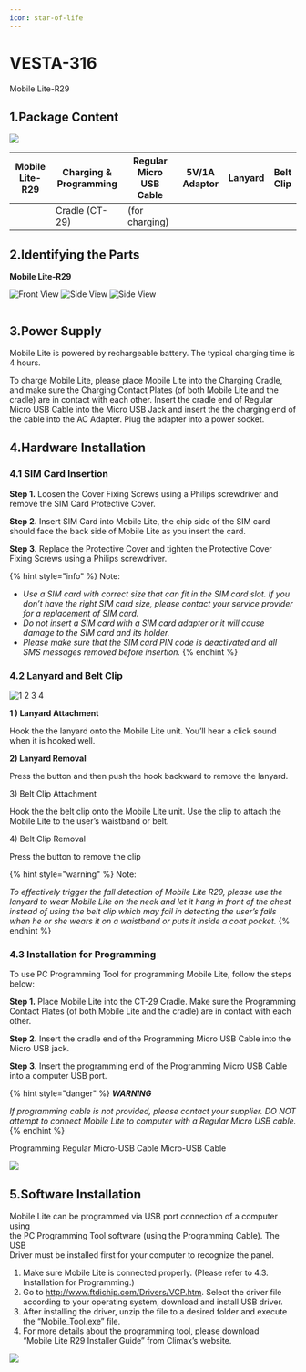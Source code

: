 ```yaml
---
icon: star-of-life
---
```


# VESTA-316

Mobile Lite-R29

## **1.Package Content**

![](<.gitbook/assets/1 (84).png>)

| Mobile Lite-R29 | Charging & Programming | Regular Micro USB Cable | 5V/1A Adaptor | Lanyard | Belt Clip |
| --------------- | ---------------------- | ----------------------- | ------------- | ------- | --------- |
|                 | Cradle (CT-29)         | (for charging)          |               |         |           |

## **2.Identifying the Parts**

**Mobile Lite-R29**



![Front View ](<.gitbook/assets/4 (95).png>) ![ Side View](<.gitbook/assets/5 (96).png>) ![ Side View](<.gitbook/assets/6 (74).png>)

<figure><img src=".gitbook/assets/10 (2) (1) (1) (1).png" alt=""><figcaption></figcaption></figure>

## **3.Power Supply**

Mobile Lite is powered by rechargeable battery. The typical charging time is 4 hours.

To charge Mobile Lite, please place Mobile Lite into the Charging Cradle, and make sure the Charging Contact Plates (of both Mobile Lite and the cradle) are in contact with each other. Insert the cradle end of Regular Micro USB Cable into the Micro USB Jack and insert the the charging end of the cable into the AC Adapter. Plug the adapter into a power socket.

## **4.Hardware Installation**

### **4.1 SIM Card Insertion**

**Step 1.** Loosen the Cover Fixing Screws using a Philips screwdriver and remove the SIM Card Protective Cover.

**Step 2.** Insert SIM Card into Mobile Lite, the chip side of the SIM card should face the back side of Mobile Lite as you insert the card.

**Step 3.** Replace the Protective Cover and tighten the Protective Cover Fixing Screws using a Philips screwdriver.

{% hint style="info" %}
Note:

* _Use a SIM card with correct size that can fit in the SIM card slot. If you don’t have the right SIM card size, please contact your service provider for a replacement of SIM card._
* _Do not insert a SIM card with a SIM card adapter or it will cause damage to the SIM card and its holder._
* _Please make sure that the SIM card PIN code is deactivated and all SMS messages removed before insertion._
{% endhint %}

### **4.2 Lanyard and Belt Clip**

![1                                                         2                                                                        3                                                   4](<.gitbook/assets/12 (54).png>)

&#x20;**1 ) Lanyard Attachment**

Hook the the lanyard onto the Mobile Lite unit. You’ll hear a click sound when it is hooked well.

**2) Lanyard Removal**

Press the button and then push the hook backward to remove the lanyard.

3\) Belt Clip Attachment

Hook the the belt clip onto the&#x20;Mobile Lite unit. Use the clip to&#x20;attach the Mobile Lite to the&#x20;user’s waistband or belt.

4\) Belt Clip Removal

Press the button to remove the clip

{% hint style="warning" %}
Note:

_To effectively trigger the fall detection of Mobile Lite R29, please use the lanyard to wear Mobile Lite on the neck and let it hang in front of the chest instead of using the belt clip which may fail in detecting the user’s falls when he or she wears it on a waistband or puts it inside a coat pocket._
{% endhint %}

### **4.3 Installation for Programming**

To use PC Programming Tool for programming Mobile Lite, follow the steps below:

**Step 1.** Place Mobile Lite into the CT-29 Cradle. Make sure the Programming Contact Plates (of both Mobile Lite and the cradle) are in contact with each other.

**Step 2.** Insert the cradle end of the Programming Micro USB Cable into the Micro USB jack.

**Step 3.** Insert the programming end of the Programming Micro USB Cable into a computer USB port.

{% hint style="danger" %}
_**WARNING**_&#x20;

_If programming cable is not provided, please contact your supplier. DO NOT attempt to connect Mobile Lite to computer with a Regular Micro USB cable._
{% endhint %}

Programming Regular Micro-USB Cable Micro-USB Cable

![](<.gitbook/assets/15 (43).png>)

## **5.Software Installation**

Mobile Lite can be programmed via USB port connection of a computer using\
the PC Programming Tool software (using the Programming Cable). The USB\
Driver must be installed first for your computer to recognize the panel.

1. Make sure Mobile Lite is connected properly. (Please refer to 4.3.   \
   Installation for Programming.)
2. Go to http://www.ftdichip.com/Drivers/VCP.htm. Select the driver file   \
   according to your operating system, download and install USB driver.
3. After installing the driver, unzip the file to a desired folder and execute   \
   the “Mobile\_Tool.exe” file.
4. For more details about the programming tool, please download   \
   “Mobile Lite R29 Installer Guide” from Climax’s website.

![](<.gitbook/assets/16 (45).png>)
